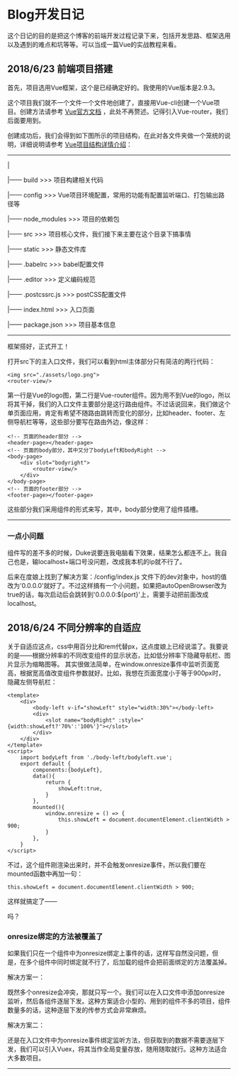# Blog开发日记

这个日记的目的是把这个博客的前端开发过程记录下来，包括开发思路、框架选用以及遇到的难点和坑等等。可以当成一篇Vue的实战教程来看。

## 2018/6/23 前端项目搭建

首先，项目选用Vue框架，这个是已经确定好的。我使用的Vue版本是2.9.3。

这个项目我们就不一个文件一个文件地创建了，直接用Vue-cli创建一个Vue项目。创建方法请参考
<a href="https://cn.vuejs.org/v2/guide/installation.html">Vue官方文档</a>
，此处不再赘述。记得引入Vue-router，我们后面要用到。

创建成功后，我们会得到如下图所示的项目结构，在此对各文件夹做一个笼统的说明，详细说明请参考
<a href="https://blog.csdn.net/tanzhenyan/article/details/78871610">Vue项目结构详情介绍</a>：
___________________

 |

 |—— build >>> 项目构建相关代码

 |—— config >>> Vue项目环境配置，常用的功能有配置监听端口、打包输出路径等
 
 |—— node_modules >>> 项目的依赖包

 |—— src >>> 项目核心文件，我们接下来主要在这个目录下搞事情

 |—— static >>> 静态文件库

 |—— .babelrc >>> babel配置文件

 |—— .editor >>> 定义编码规范

 |—— .postcssrc.js >>> postCSS配置文件
 
 |—— index.html >>> 入口页面

 |—— package.json >>> 项目基本信息

__________________

框架搭好，正式开工！

打开src下的主入口文件，我们可以看到html主体部分只有简洁的两行代码：
```
<img src="./assets/logo.png">
<router-view/>
```
第一行是Vue的logo图，第二行是Vue-router组件。因为用不到Vue的logo，所以将其干掉，我们的入口文件主要部分是这行路由组件。不过话说回来，我们做这个单页面应用，肯定有希望不随路由跳转而变化的部分，比如header、footer、左侧导航栏等等，这些部分要写在路由外边，像这样：
```
<!-- 页面的header部分 -->
<header-page></header-page>
<!-- 页面的body部分，其中又分了bodyLeft和bodyRight -->
<body-page>
    <div slot="bodyright">
        <router-view/>
    </div>
</body-page>
<!-- 页面的footer部分 -->
<footer-page></footer-page>
```
这些部分我们采用组件的形式来写，其中，body部分使用了组件插槽。


___________

### 一点小问题

组件写的差不多的时候，Duke说要连我电脑看下效果，结果怎么都连不上。我自己也是，输localhost+端口号没问题，改成我本机的ip就不行了。

后来在度娘上找到了解决方案：/config/index.js 文件下的dev对象中，host的值改为'0.0.0.0'就好了。不过这样搞有一个小问题，如果把autoOpenBrowser改为true的话，每次启动后会跳转到'0.0.0.0:${port}'上，需要手动把前面改成localhost。

## 2018/6/24 不同分辨率的自适应

关于自适应这点，css中用百分比和rem代替px，这点度娘上已经说滥了。我要说的是——根据分辨率的不同改变组件的显示状态，比如低分辨率下隐藏导航栏、图片显示为缩略图等。
其实很做法简单，在window.onresize事件中监听页面宽高，根据宽高值改变组件参数就好。比如，我想在页面宽度小于等于900px时，隐藏左侧导航栏：

```
<template>
    <div>
        <body-left v-if="showLeft" style="width:30%"></body-left>
        <div>
            <slot name="bodyRight" :style="{width:showLeft?'70%':'100%'}"></slot>
        </div>
    </div>
</template>
<script>
    import bodyLeft from './body-left/bodyleft.vue';
    export default {
        components:{bodyLeft},
        data(){
            return {
                showLeft:true,
            }
        },
        mounted(){
            window.onresize = () => {
                this.showLeft = document.documentElement.clientWidth > 900;
            }
        },
    }
</script>
```
不过，这个组件刚渲染出来时，并不会触发onresize事件，所以我们要在mounted函数中再加一句：

`this.showLeft = document.documentElement.clientWidth > 900;`

这样就搞定了——

吗？

### onresize绑定的方法被覆盖了

如果我们只在一个组件中为onresize绑定上事件的话，这样写自然没问题，但是，在多个组件中同时绑定就不行了，后加载的组件会把前面绑定的方法覆盖掉。

解决方案一：

既然多个onresize会冲突，那就只写一个。我们可以在入口文件中添加onresize监听，然后各组件逐层下发。这种方案适合小型的、用到的组件不多的项目，组件数量多的话，这种逐层下发的传参方式会非常麻烦。

解决方案二：

还是在入口文件中为onresize事件绑定监听方法，但获取到的数据不需要逐层下发，我们可以引入Vuex，将其当作全局变量存放，随用随取就行。这种方法适合大多数项目。

__________________



